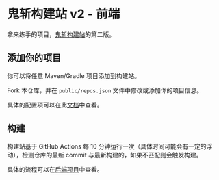 # 鬼斩构建站 v2 - 前端

拿来练手的项目，[鬼斩构建站](https://github.com/ybw0014/guizhan-builds)的第二版。

## 添加你的项目

你可以将任意 Maven/Gradle 项目添加到构建站。

Fork 本仓库，并在 `public/repos.json` 文件中修改或添加你的项目信息。

具体的配置项可以在此[文档](./README_repos.md)中查看。

## 构建

构建站基于 GitHub Actions 每 10 分钟运行一次（具体时间可能会有一定的浮动），检测仓库的最新 commit 与最新构建的，如果不匹配则会触发构建。

具体的流程可以在[后端项目](https://github.com/ybw0014/guizhan-builds-2-backend)中查看。
